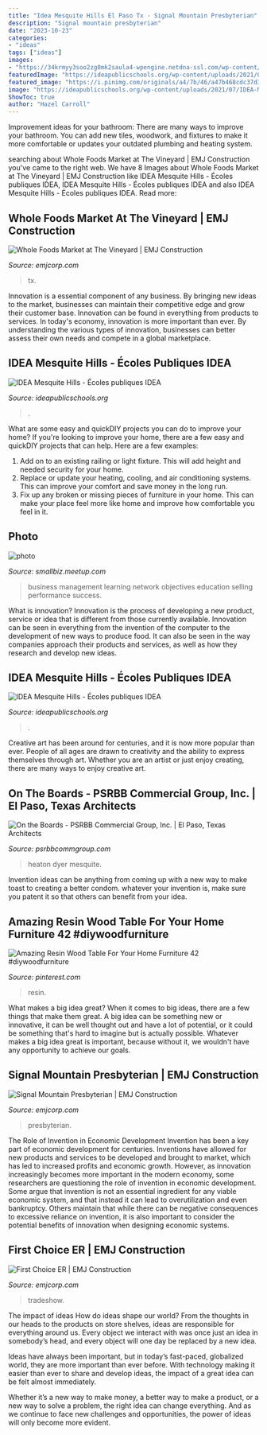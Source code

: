 ```yaml
---
title: "Idea Mesquite Hills El Paso Tx - Signal Mountain Presbyterian"
description: "Signal mountain presbyterian"
date: "2023-10-23"
categories:
- "ideas"
tags: ["ideas"]
images:
- "https://34krmyy3soo2zg0mk2saula4-wpengine.netdna-ssl.com/wp-content/uploads/2017/04/Healthcare-Tradeshow_v2-2500x1737-1.jpg"
featuredImage: "https://ideapublicschools.org/wp-content/uploads/2021/07/IDEA-Mascot-Diamondbacks-1536x1536.png"
featured_image: "https://i.pinimg.com/originals/a4/7b/46/a47b468cdc37d343c1992bbd2a2828f2.jpg"
image: "https://ideapublicschools.org/wp-content/uploads/2021/07/IDEA-Mascot-Diamondbacks-768x768.png"
ShowToc: true
author: "Hazel Carroll"
---
```



Improvement ideas for your bathroom:
There are many ways to improve your bathroom. You can add new tiles, woodwork, and fixtures to make it more comfortable or updates your outdated plumbing and heating system.

	

		
searching about Whole Foods Market at The Vineyard | EMJ Construction you've came to the right web. We have 8 Images about Whole Foods Market at The Vineyard | EMJ Construction like IDEA Mesquite Hills - Écoles publiques IDEA, IDEA Mesquite Hills - Écoles publiques IDEA and also IDEA Mesquite Hills - Écoles publiques IDEA. Read more:
		
    
## Whole Foods Market At The Vineyard | EMJ Construction

<img loading=lazy src="https://34krmyy3soo2zg0mk2saula4-wpengine.netdna-ssl.com/wp-content/uploads/2016/06/Whole-Foods-at-The-Vineyard-San-Antonio-TX-5-1.jpg" onerror="this.onerror=null;this.src='https://tse4.mm.bing.net/th?id=OIP.fKvFROKnjwQCUo12jOUuGgHaFj&amp;pid=15.1';" alt="Whole Foods Market at The Vineyard | EMJ Construction">

_Source: emjcorp.com_

>tx. 

	

Innovation is a essential component of any business. By bringing new ideas to the market, businesses can maintain their competitive edge and grow their customer base. Innovation can be found in everything from products to services. In today's economy, innovation is more important than ever. By understanding the various types of innovation, businesses can better assess their own needs and compete in a global marketplace.

    
## IDEA Mesquite Hills - Écoles Publiques IDEA

<img loading=lazy src="https://ideapublicschools.org/wp-content/uploads/2021/07/IDEA-Mascot-Diamondbacks-768x768.png" onerror="this.onerror=null;this.src='https://tse1.mm.bing.net/th?id=OIP.YX612yDTRSuxpAgHEyBAzQHaHa&amp;pid=15.1';" alt="IDEA Mesquite Hills - Écoles publiques IDEA">

_Source: ideapublicschools.org_

>. 

	

What are some easy and quickDIY projects you can do to improve your home?
If you're looking to improve your home, there are a few easy and quickDIY projects that can help. Here are a few examples: 
1. Add on to an existing railing or light fixture. This will add height and needed security for your home.
2. Replace or update your heating, cooling, and air conditioning systems. This can improve your comfort and save money in the long run.
3. Fix up any broken or missing pieces of furniture in your home. This can make your place feel more like home and improve how comfortable you feel in it.

    
## Photo

<img loading=lazy src="http://photos3.meetupstatic.com/photos/event/5/2/2/8/global_321741032.jpeg" onerror="this.onerror=null;this.src='https://tse3.mm.bing.net/th?id=OIP.FO7l8HNQHqbEuOHBSWknsAAAAA&amp;pid=15.1';" alt="photo">

_Source: smallbiz.meetup.com_

>business management learning network objectives education selling performance success. 

	

What is innovation?
Innovation is the process of developing a new product, service or idea that is different from those currently available. Innovation can be seen in everything from the invention of the computer to the development of new ways to produce food. It can also be seen in the way companies approach their products and services, as well as how they research and develop new ideas.

    
## IDEA Mesquite Hills - Écoles Publiques IDEA

<img loading=lazy src="https://ideapublicschools.org/wp-content/uploads/2021/07/IDEA-Mascot-Diamondbacks-1536x1536.png" onerror="this.onerror=null;this.src='https://tse1.mm.bing.net/th?id=OIP._-P2AknaVEUZL5E3dmD-MQHaHa&amp;pid=15.1';" alt="IDEA Mesquite Hills - Écoles publiques IDEA">

_Source: ideapublicschools.org_

>. 

	

Creative art has been around for centuries, and it is now more popular than ever. People of all ages are drawn to creativity and the ability to express themselves through art. Whether you are an artist or just enjoy creating, there are many ways to enjoy creative art.

    
## On The Boards - PSRBB Commercial Group, Inc. | El Paso, Texas Architects

<img loading=lazy src="https://psrbb-commercial-production.s3.amazonaws.com/on_the_board_projects/images/000/000/003/optimized/Marketin_ElevationsStamps.jpg?1581534313" onerror="this.onerror=null;this.src='https://tse3.mm.bing.net/th?id=OIP.GYplAPFiELZN8qsYkBxT-gHaE8&amp;pid=15.1';" alt="On the Boards - PSRBB Commercial Group, Inc. | El Paso, Texas Architects">

_Source: psrbbcommgroup.com_

>heaton dyer mesquite. 

	

Invention ideas can be anything from coming up with a new way to make toast to creating a better condom. whatever your invention is, make sure you patent it so that others can benefit from your idea.

    
## Amazing Resin Wood Table For Your Home Furniture 42 #diywoodfurniture

<img loading=lazy src="https://i.pinimg.com/originals/a4/7b/46/a47b468cdc37d343c1992bbd2a2828f2.jpg" onerror="this.onerror=null;this.src='https://tse3.mm.bing.net/th?id=OIP.PHHTZCKB91b2hIlM-_u6BAHaGR&amp;pid=15.1';" alt="Amazing Resin Wood Table For Your Home Furniture 42 #diywoodfurniture">

_Source: pinterest.com_

>resin. 

	

What makes a big idea great?
When it comes to big ideas, there are a few things that make them great. A big idea can be something new or innovative, it can be well thought out and have a lot of potential, or it could be something that's hard to imagine but is actually possible. Whatever makes a big idea great is important, because without it, we wouldn't have any opportunity to achieve our goals.

    
## Signal Mountain Presbyterian | EMJ Construction

<img loading=lazy src="https://34krmyy3soo2zg0mk2saula4-wpengine.netdna-ssl.com/wp-content/uploads/2016/07/Signal-Mountain-Presbyterian-Signal-Mountain-TN_5-1-2500x1591-1.jpg" onerror="this.onerror=null;this.src='https://tse4.mm.bing.net/th?id=OIP.L9Juk-ZtM_t2PXeLpDeJGQHaEt&amp;pid=15.1';" alt="Signal Mountain Presbyterian | EMJ Construction">

_Source: emjcorp.com_

>presbyterian. 

	

The Role of Invention in Economic Development
Invention has been a key part of economic development for centuries. Inventions have allowed for new products and services to be developed and brought to market, which has led to increased profits and economic growth. 
However, as innovation increasingly becomes more important in the modern economy, some researchers are questioning the role of invention in economic development. Some argue that invention is not an essential ingredient for any viable economic system, and that instead it can lead to overutilization and even bankruptcy. Others maintain that while there can be negative consequences to excessive reliance on invention, it is also important to consider the potential benefits of innovation when designing economic systems.

    
## First Choice ER | EMJ Construction

<img loading=lazy src="https://34krmyy3soo2zg0mk2saula4-wpengine.netdna-ssl.com/wp-content/uploads/2017/04/Healthcare-Tradeshow_v2-2500x1737-1.jpg" onerror="this.onerror=null;this.src='https://tse1.mm.bing.net/th?id=OIP.C0wlOpXc_Z0KdRpHjnbVaAHaFJ&amp;pid=15.1';" alt="First Choice ER | EMJ Construction">

_Source: emjcorp.com_

>tradeshow. 

	

The impact of ideas
How do ideas shape our world?
From the thoughts in our heads to the products on store shelves, ideas are responsible for everything around us. Every object we interact with was once just an idea in somebody’s head, and every object will one day be replaced by a new idea.

Ideas have always been important, but in today’s fast-paced, globalized world, they are more important than ever before. With technology making it easier than ever to share and develop ideas, the impact of a great idea can be felt almost immediately.

Whether it’s a new way to make money, a better way to make a product, or a new way to solve a problem, the right idea can change everything. And as we continue to face new challenges and opportunities, the power of ideas will only become more evident.

